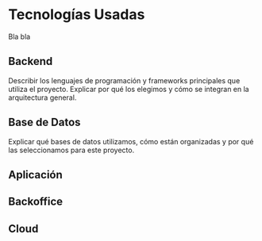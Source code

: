 # Tecnologías Usadas

Bla bla

## Backend

Describir los lenguajes de programación y frameworks principales que utiliza el proyecto. Explicar por qué los elegimos  y cómo se integran en la arquitectura general.

## Base de Datos

Explicar qué bases de datos utilizamos, cómo están organizadas y por qué las seleccionamos para este proyecto.

## Aplicación

## Backoffice

## Cloud